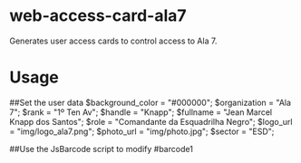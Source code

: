 # web-access-card-ala7

Generates user access cards to control access to Ala 7.

# Usage

##Set the user data
$background_color = "#000000";
$organization = "Ala 7";
$rank = "1º Ten Av";
$handle = "Knapp";
$fullname = "Jean Marcel Knapp dos Santos";
$role = "Comandante da Esquadrilha Negro";
$logo_url = "img/logo_ala7.png";
$photo_url = "img/photo.jpg";
$sector = "ESD";

##Use the JsBarcode script to modify #barcode1
